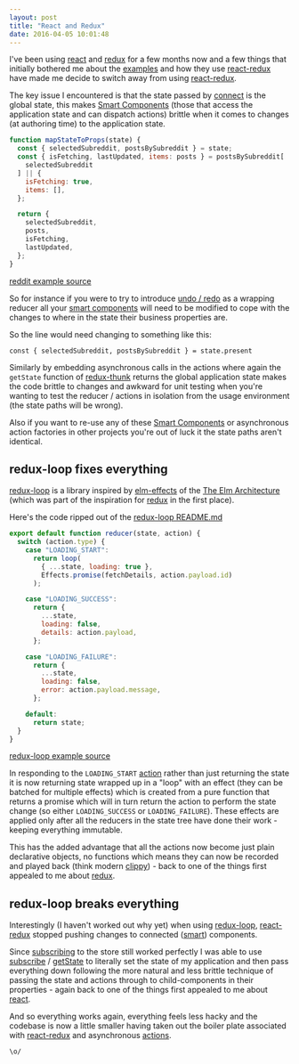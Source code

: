 ```yaml
---
layout: post
title: "React and Redux"
date: 2016-04-05 10:01:48
---
```


I've been using [react] and [redux] for a few months now and a few things that initially bothered me about the [examples](http://redux.js.org/docs/advanced/ExampleRedditAPI.html) and how they use [react-redux] have made me decide to switch away from using [react-redux].

The key issue I encountered is that the state passed by [connect](https://github.com/reactjs/react-redux/blob/master/docs/api.md#connectmapstatetoprops-mapdispatchtoprops-mergeprops-options) is the global state, this makes [Smart Components][smart-components] (those that access the application state and can dispatch actions) brittle when it comes to changes (at authoring time) to the application state.

```js
function mapStateToProps(state) {
  const { selectedSubreddit, postsBySubreddit } = state;
  const { isFetching, lastUpdated, items: posts } = postsBySubreddit[
    selectedSubreddit
  ] || {
    isFetching: true,
    items: [],
  };

  return {
    selectedSubreddit,
    posts,
    isFetching,
    lastUpdated,
  };
}
```

[reddit example source](http://redux.js.org/docs/advanced/ExampleRedditAPI.html#-containers-asyncapp-js)

So for instance if you were to try to introduce [undo / redo](https://github.com/omnidan/redux-undo) as a wrapping reducer all your [smart components][smart-components] will need to be modified to cope with the changes to where in the state their business properties are.

So the line would need changing to something like this:

```
const { selectedSubreddit, postsBySubreddit } = state.present
```

Similarly by embedding asynchronous calls in the actions where again the `getState` function of [redux-thunk] returns the global application state makes the code brittle to changes and awkward for unit testing when you're wanting to test the reducer / actions in isolation from the usage environment (the state paths will be wrong).

Also if you want to re-use any of these [Smart Components][smart-components] or asynchronous action factories in other projects you're out of luck it the state paths aren't identical.

## redux-loop fixes everything

[redux-loop] is a library inspired by [elm-effects] of the [The Elm Architecture](https://github.com/evancz/elm-architecture-tutorial) (which was part of the inspiration for [redux] in the first place).

Here's the code ripped out of the [redux-loop README.md][redux-loop]

```js
export default function reducer(state, action) {
  switch (action.type) {
    case "LOADING_START":
      return loop(
        { ...state, loading: true },
        Effects.promise(fetchDetails, action.payload.id)
      );

    case "LOADING_SUCCESS":
      return {
        ...state,
        loading: false,
        details: action.payload,
      };

    case "LOADING_FAILURE":
      return {
        ...state,
        loading: false,
        error: action.payload.message,
      };

    default:
      return state;
  }
}
```

[redux-loop example source](https://github.com/raisemarketplace/redux-loop#write-a-reducer-with-some-effects)

In responding to the `LOADING_START` [action][actions] rather than just returning the state it is now returning state wrapped up in a "loop" with an effect (they can be batched for multiple effects) which is created from a pure function that returns a promise which will in turn return the action to perform the state change (so either `LOADING_SUCCESS` or `LOADING_FAILURE`). These effects are applied only after all the reducers in the state tree have done their work - keeping everything immutable.

This has the added advantage that all the actions now become just plain declarative objects, no functions which means they can now be recorded and played back (think modern [clippy](http://introjs.com)) - back to one of the things first appealed to me about [redux].

## redux-loop breaks everything

Interestingly (I haven't worked out why yet) when using [redux-loop], [react-redux] stopped pushing changes to connected ([smart][smart-components]) components.

Since [subscribing][subscribe] to the store still worked perfectly I was able to use [subscribe] / [getState][get-state] to literally set the state of my application and then pass everything down following the more natural and less brittle technique of passing the state and actions through to child-components in their properties - again back to one of the things first appealed to me about [react].

And so everything works again, everything feels less hacky and the codebase is now a little smaller having taken out the boiler plate associated with [react-redux] and asynchronous [actions].

`\o/`

[react]: https://facebook.github.io/react
[redux]: https://github.com/reactjs/redux
[react-redux]: https://github.com/reactjs/react-redux
[redux-thunk]: https://github.com/gaearon/redux-thunk
[smart-components]: https://medium.com/@dan_abramov/smart-and-dumb-components-7ca2f9a7c7d0#.fco4soy3q
[redux-loop]: https://github.com/raisemarketplace/redux-loop
[elm-effects]: https://github.com/evancz/elm-effects
[actions]: http://redux.js.org/docs/basics/Actions.html
[subscribe]: http://redux.js.org/docs/api/Store.html#subscribe
[get-state]: http://redux.js.org/docs/api/Store.html#getState
